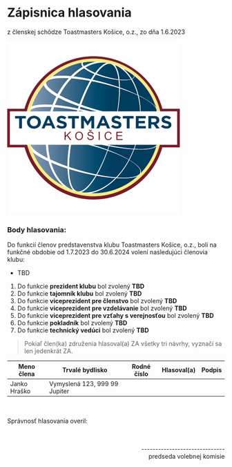 # Zápisnica hlasovania
z členskej schôdze Toastmasters Košice, o.z., zo dňa 1.6.2023

![alt text][logo]

### Body hlasovania:
Do funkcií členov predstavenstva klubu Toastmasters Košice, o.z., boli na funkčné obdobie od 1.7.2023 do 30.6.2024 volení nasledujúci členovia klubu:<br/>
- TBD

1. Do funkcie **prezident klubu** bol zvolený **TBD**
2. Do funkcie **tajomník klubu** bol zvolený **TBD**
3. Do funkcie **viceprezident pre členstvo** bol zvolený **TBD**
4. Do funkcie **viceprezident pre vzdelávanie** bol zvolený **TBD**
5. Do funkcie **viceprezident pre vzťahy s verejnosťou** bol zvolený **TBD**
6. Do funkcie **pokladník** bol zvolený **TBD**
7. Do funkcie **technický vedúci** bol zvolený **TBD**

> Pokiaľ člen(ka) združenia hlasoval(a) ZA všetky tri návrhy, vyznačí sa len jedenkrát ZA.

| Meno člena         | Trvalé bydlisko                          | Rodné číslo | Hlasoval(a) | Podpis |
|--------------------|------------------------------------------|-------------|-------------|--------|
| Janko Hraško       | Vymyslená 123, 999 99 Jupiter            |             |             |        |

<br/>
<br/>
Správnosť hlasovania overil:
<br/>
<br/>
<br/>
<p style='text-align: right;'>------------------------------</br>predseda volebnej komisie</p>

[logo]: https://github.com/toastmasters-kosice/graficke-podklady/raw/main/Log%C3%A1/%C5%A0tandardn%C3%A9%20zmen%C5%A1en%C3%A9%20logo%20TMKE.png "Logo Toastmasters Košice"
